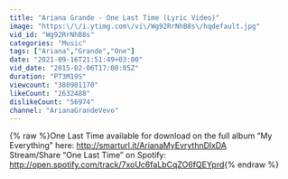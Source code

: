 ```yaml
---
title: "Ariana Grande - One Last Time (Lyric Video)"
image: "https:\/\/i.ytimg.com\/vi\/Wg92RrNhB8s\/hqdefault.jpg"
vid_id: "Wg92RrNhB8s"
categories: "Music"
tags: ["Ariana","Grande","One"]
date: "2021-09-16T21:51:49+03:00"
vid_date: "2015-02-06T17:00:05Z"
duration: "PT3M19S"
viewcount: "380901170"
likeCount: "2632488"
dislikeCount: "56974"
channel: "ArianaGrandeVevo"
---
```

{% raw %}One Last Time available for download on the full album “My Everything” here: <a rel="nofollow" target="blank" href="http://smarturl.it/ArianaMyEvrythnDlxDA">http://smarturl.it/ArianaMyEvrythnDlxDA</a><br />Stream/Share “One Last Time” on Spotify: <a rel="nofollow" target="blank" href="http://open.spotify.com/track/7xoUc6faLbCqZO6fQEYprd">http://open.spotify.com/track/7xoUc6faLbCqZO6fQEYprd</a>{% endraw %}
